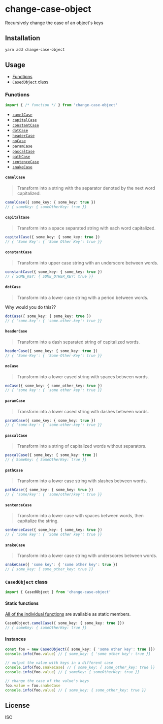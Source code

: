 # change-case-object

Recursively change the case of an object's keys

## Installation

```bash
yarn add change-case-object
```

## Usage

- [Functions](#functions)
- [`CasedObject` class](#casedobject-class)

### Functions

```js
import { /* function */ } from 'change-case-object'
```

- [`camelCase`](#camelcase)
- [`capitalCase`](#capitalcase)
- [`constantCase`](#constantcase)
- [`dotCase`](#dotcase)
- [`headerCase`](#headercase)
- [`noCase`](#nocase)
- [`paramCase`](#paramcase)
- [`pascalCase`](#pascalcase)
- [`pathCase`](#pathcase)
- [`sentenceCase`](#sentencecase)
- [`snakeCase`](#snakecase)

#### `camelCase`

> Transform into a string with the separator denoted by the next word capitalized.

```ts
camelCase({ some_key: { some_key: true })
// { someKey: { someOtherKey: true }}
```

#### `capitalCase`

> Transform into a space separated string with each word capitalized.

```ts
capitalCase({ some_key: { some_key: true })
// { 'Some Key': { 'Some Other Key': true }}
```

#### `constantCase`

> Transform into upper case string with an underscore between words.

```ts
constantCase({ some_key: { some_key: true })
// { SOME_KEY: { SOME_OTHER_KEY: true }}
```

#### `dotCase`

> Transform into a lower case string with a period between words.

Why would you do this??

```ts
dotCase({ some_key: { some_key: true })
// { 'some.key': { 'some.other.key': true }}
```

#### `headerCase`

> Transform into a dash separated string of capitalized words.

```ts
headerCase({ some_key: { some_key: true })
// { 'Some-Key': { 'Some-Other-Key': true }}
```

#### `noCase`

> Transform into a lower cased string with spaces between words.

```ts
noCase({ some_key: { some_other_key: true })
// { 'some key': { 'some other key': true }}
```

#### `paramCase`

> Transform into a lower cased string with dashes between words.

```ts
paramCase({ some_key: { some_key: true })
// { 'some-key': { 'some-other-key': true }}
```

#### `pascalCase`

> Transform into a string of capitalized words without separators.

```ts
pascalCase({ some_key: { some_key: true })
// { SomeKey: { SomeOtherKey: true }}
```

#### `pathCase`

> Transform into a lower case string with slashes between words.

```ts
pathCase({ some_key: { some_key: true })
// { 'some/key': { 'some/other/key': true }}
```

#### `sentenceCase`

> Transform into a lower case with spaces between words, then capitalize the string.

```ts
sentenceCase({ some_key: { some_key: true })
// { 'Some key': { 'Some other key': true }}
```

#### `snakeCase`

> Transform into a lower case string with underscores between words.

```ts
snakeCase({ 'some key': { 'some other key': true })
// { some_key: { some_other_key: true }}
```

### `CasedObject` class

```ts
import { CasedObject } from 'change-case-object'
```

#### Static functions

[All of the individual functions](#functions) are available as static members.

```ts
CasedObject.camelCase({ some_key: { some_key: true }})
// { someKey: { someOtherKey: true }}
```

#### Instances

```ts
const foo = new CasedObject({ some_key: { 'some other key': true }})
console.info(foo.value) // { some_key: { 'some other key': true }}

// output the value with keys in a different case
console.info(foo.snakeCase) // { some_key: { some_other_key: true }}
console.info(foo.value) // { someKey: { someOtherKey: true }}

// change the case of the value's keys
foo.value = foo.snakeCase
console.info(foo.value) // { some_key: { some_other_key: true }}
```

## License

ISC
